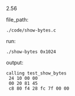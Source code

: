 2.56

file_path:

```
./code/show-bytes.c
```

run:

```
./show-bytes 0x1024
```

output:

```
calling test_show_bytes
 24 10 00 00
 00 20 81 45
 c8 80 f4 28 fc 7f 00 00
```
